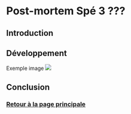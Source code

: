 # Post-mortem Spé 3 ???

## Introduction

 
## Développement
Exemple image
![](https://worgaros.github.io/Images/openwin.gif)

## Conclusion



### [Retour à la page principale](https://worgaros.github.io/)
